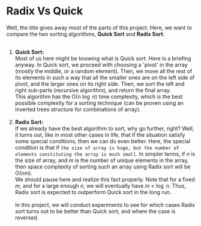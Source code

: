 # Radix Vs Quick

Well, the title gives away most of the parts of this project. Here, we want to compare the two sorting algorithms, **Quick Sort** and **Radix Sort**.
<br><br>
1) **Quick Sort:** \
Most of us here might be knowing what is Quick sort. Here is a briefing anyway. In Quick sort, we proceed with choosing a 'pivot' in the array (mostly the middle, or a random element). Then, we move all the rest of its elements in such a way that all the smaller ones are on the left side of pivot, and the larger ones on its right side. Then, we sort the left and right sub-parts (recursive algorithm), and return the final array.\
This algorithm has the O($n$ $\log$ $n$) time complexity, which is the best possible complexity for a sorting technique (can be proven using an inverted trees structure for combinations of array).
<br><br>
2) **Radix Sort:** \
If we already have the best algorithm to sort, why go further, right? Well, it turns out, like in most other cases in life, that if the situation satisfy some special conditions, then we can do even better. Here, the special condition is that if `the size of array is huge, but the number of elements constituting the array is much small`. In simpler terms, if $n$ is the size of array, and $m$ is the number of unique elements in the array, then space complexity of sorting such an array using Radix sort will be O($nm$).\
We should pause here and realize this fact properly. Note that for a fixed $m$, and for a large enough $n$, we will eventually have $m$ $<$ $\log$ $n$. Thus, Radix sort is expected to outperform Quick sort in the long run.
<br><br>
In this project, we will conduct experiments to see for which cases Radix sort turns out to be better than Quick sort, and where the case is reversed.
